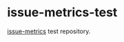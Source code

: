 # issue-metrics-test

[issue-metrics](https://github.com/github/issue-metrics/tree/main) test repository.
